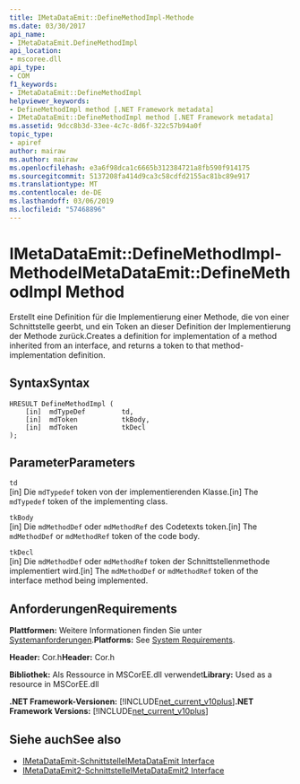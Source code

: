 ```yaml
---
title: IMetaDataEmit::DefineMethodImpl-Methode
ms.date: 03/30/2017
api_name:
- IMetaDataEmit.DefineMethodImpl
api_location:
- mscoree.dll
api_type:
- COM
f1_keywords:
- IMetaDataEmit::DefineMethodImpl
helpviewer_keywords:
- DefineMethodImpl method [.NET Framework metadata]
- IMetaDataEmit::DefineMethodImpl method [.NET Framework metadata]
ms.assetid: 9dcc8b3d-33ee-4c7c-8d6f-322c57b94a0f
topic_type:
- apiref
author: mairaw
ms.author: mairaw
ms.openlocfilehash: e3a6f98dca1c6665b312384721a8fb590f914175
ms.sourcegitcommit: 5137208fa414d9ca3c58cdfd2155ac81bc89e917
ms.translationtype: MT
ms.contentlocale: de-DE
ms.lasthandoff: 03/06/2019
ms.locfileid: "57468896"
---
```

# <a name="imetadataemitdefinemethodimpl-method"></a><span data-ttu-id="21e8e-102">IMetaDataEmit::DefineMethodImpl-Methode</span><span class="sxs-lookup"><span data-stu-id="21e8e-102">IMetaDataEmit::DefineMethodImpl Method</span></span>
<span data-ttu-id="21e8e-103">Erstellt eine Definition für die Implementierung einer Methode, die von einer Schnittstelle geerbt, und ein Token an dieser Definition der Implementierung der Methode zurück.</span><span class="sxs-lookup"><span data-stu-id="21e8e-103">Creates a definition for implementation of a method inherited from an interface, and returns a token to that method-implementation definition.</span></span>  
  
## <a name="syntax"></a><span data-ttu-id="21e8e-104">Syntax</span><span class="sxs-lookup"><span data-stu-id="21e8e-104">Syntax</span></span>  
  
```  
HRESULT DefineMethodImpl (   
    [in]  mdTypeDef         td,   
    [in]  mdToken           tkBody,   
    [in]  mdToken           tkDecl  
);  
```  
  
## <a name="parameters"></a><span data-ttu-id="21e8e-105">Parameter</span><span class="sxs-lookup"><span data-stu-id="21e8e-105">Parameters</span></span>  
 `td`  
 <span data-ttu-id="21e8e-106">[in] Die `mdTypedef` token von der implementierenden Klasse.</span><span class="sxs-lookup"><span data-stu-id="21e8e-106">[in] The `mdTypedef` token of the implementing class.</span></span>  
  
 `tkBody`  
 <span data-ttu-id="21e8e-107">[in] Die `mdMethodDef` oder `mdMethodRef` des Codetexts token.</span><span class="sxs-lookup"><span data-stu-id="21e8e-107">[in] The `mdMethodDef` or `mdMethodRef` token of the code body.</span></span>  
  
 `tkDecl`  
 <span data-ttu-id="21e8e-108">[in] Die `mdMethodDef` oder `mdMethodRef` token der Schnittstellenmethode implementiert wird.</span><span class="sxs-lookup"><span data-stu-id="21e8e-108">[in] The `mdMethodDef` or `mdMethodRef` token of the interface method being implemented.</span></span>  
  
## <a name="requirements"></a><span data-ttu-id="21e8e-109">Anforderungen</span><span class="sxs-lookup"><span data-stu-id="21e8e-109">Requirements</span></span>  
 <span data-ttu-id="21e8e-110">**Plattformen:** Weitere Informationen finden Sie unter [Systemanforderungen](../../../../docs/framework/get-started/system-requirements.md).</span><span class="sxs-lookup"><span data-stu-id="21e8e-110">**Platforms:** See [System Requirements](../../../../docs/framework/get-started/system-requirements.md).</span></span>  
  
 <span data-ttu-id="21e8e-111">**Header:** Cor.h</span><span class="sxs-lookup"><span data-stu-id="21e8e-111">**Header:** Cor.h</span></span>  
  
 <span data-ttu-id="21e8e-112">**Bibliothek:** Als Ressource in MSCorEE.dll verwendet</span><span class="sxs-lookup"><span data-stu-id="21e8e-112">**Library:** Used as a resource in MSCorEE.dll</span></span>  
  
 <span data-ttu-id="21e8e-113">**.NET Framework-Versionen:** [!INCLUDE[net_current_v10plus](../../../../includes/net-current-v10plus-md.md)]</span><span class="sxs-lookup"><span data-stu-id="21e8e-113">**.NET Framework Versions:** [!INCLUDE[net_current_v10plus](../../../../includes/net-current-v10plus-md.md)]</span></span>  
  
## <a name="see-also"></a><span data-ttu-id="21e8e-114">Siehe auch</span><span class="sxs-lookup"><span data-stu-id="21e8e-114">See also</span></span>
- [<span data-ttu-id="21e8e-115">IMetaDataEmit-Schnittstelle</span><span class="sxs-lookup"><span data-stu-id="21e8e-115">IMetaDataEmit Interface</span></span>](../../../../docs/framework/unmanaged-api/metadata/imetadataemit-interface.md)
- [<span data-ttu-id="21e8e-116">IMetaDataEmit2-Schnittstelle</span><span class="sxs-lookup"><span data-stu-id="21e8e-116">IMetaDataEmit2 Interface</span></span>](../../../../docs/framework/unmanaged-api/metadata/imetadataemit2-interface.md)

